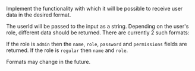 Implement the functionality with which it will be possible to receive user data in the desired format.

The userId will be passed to the input as a string.
Depending on the user's role, different data should be returned.
There are currently 2 such formats:

If the role is ```admin``` then the ```name```, ```role```, ```password``` and ```permissions``` fields are returned.
If the role is ```regular``` then ```name``` and ```role```.

Formats may change in the future.
